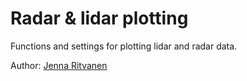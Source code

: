 # Radar & lidar plotting

Functions and settings for plotting lidar and radar data.

Author: [Jenna Ritvanen](mailto:jenna.ritvanen@fmi.fi)

